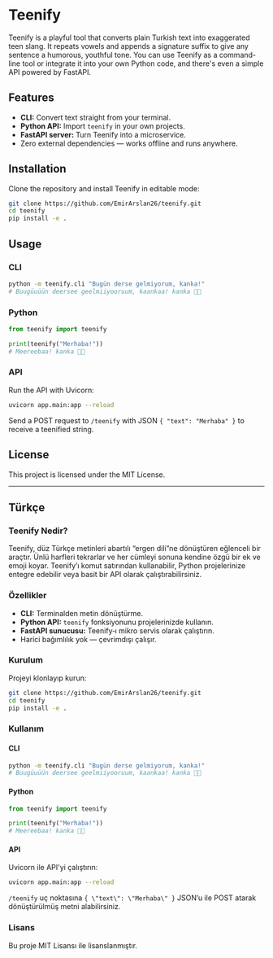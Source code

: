 # Teenify

Teenify is a playful tool that converts plain Turkish text into exaggerated teen slang. It repeats vowels and appends a signature suffix to give any sentence a humorous, youthful tone. You can use Teenify as a command-line tool or integrate it into your own Python code, and there's even a simple API powered by FastAPI.

## Features

- **CLI:** Convert text straight from your terminal.
- **Python API:** Import `teenify` in your own projects.
- **FastAPI server:** Turn Teenify into a microservice.
- Zero external dependencies — works offline and runs anywhere.

## Installation

Clone the repository and install Teenify in editable mode:

```bash
git clone https://github.com/EmirArslan26/teenify.git
cd teenify
pip install -e .
```

## Usage

### CLI

```bash
python -m teenify.cli "Bugün derse gelmiyorum, kanka!"
# Buugüuüün deersee geelmiiyooruum, kaankaa! kanka 🤘😎
```

### Python

```python
from teenify import teenify

print(teenify("Merhaba!"))
# Meereebaa! kanka 🤘😎
```

### API

Run the API with Uvicorn:

```bash
uvicorn app.main:app --reload
```

Send a POST request to `/teenify` with JSON `{ "text": "Merhaba" }` to receive a teenified string.

## License

This project is licensed under the MIT License.

---

## Türkçe

### Teenify Nedir?

Teenify, düz Türkçe metinleri abartılı “ergen dili”ne dönüştüren eğlenceli bir araçtır. Ünlü harfleri tekrarlar ve her cümleyi sonuna kendine özgü bir ek ve emoji koyar. Teenify’ı komut satırından kullanabilir, Python projelerinize entegre edebilir veya basit bir API olarak çalıştırabilirsiniz.

### Özellikler

- **CLI:** Terminalden metin dönüştürme.
- **Python API:** `teenify` fonksiyonunu projelerinizde kullanın.
- **FastAPI sunucusu:** Teenify‑ı mikro servis olarak çalıştırın.
- Harici bağımlılık yok — çevrimdışı çalışır.

### Kurulum

Projeyi klonlayıp kurun:

```bash
git clone https://github.com/EmirArslan26/teenify.git
cd teenify
pip install -e .
```

### Kullanım

#### CLI

```bash
python -m teenify.cli "Bugün derse gelmiyorum, kanka!"
# Buugüuüün deersee geelmiiyooruum, kaankaa! kanka 🤘😎
```

#### Python

```python
from teenify import teenify

print(teenify("Merhaba!"))
# Meereebaa! kanka 🤘😎
```

#### API

Uvicorn ile API'yi çalıştırın:

```bash
uvicorn app.main:app --reload
```

`/teenify` uç noktasına `{ \"text\": \"Merhaba\" }` JSON’u ile POST atarak dönüştürülmüş metni alabilirsiniz.

### Lisans

Bu proje MIT Lisansı ile lisanslanmıştır.
